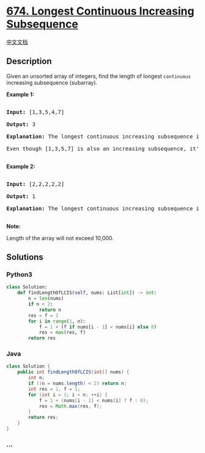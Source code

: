 # [674. Longest Continuous Increasing Subsequence](https://leetcode.com/problems/longest-continuous-increasing-subsequence)

[中文文档](/solution/0600-0699/0674.Longest%20Continuous%20Increasing%20Subsequence/README.md)

## Description

<p>

Given an unsorted array of integers, find the length of longest <code>continuous</code> increasing subsequence (subarray).

</p>

<p><b>Example 1:</b><br />

<pre>

<b>Input:</b> [1,3,5,4,7]

<b>Output:</b> 3

<b>Explanation:</b> The longest continuous increasing subsequence is [1,3,5], its length is 3. 

Even though [1,3,5,7] is also an increasing subsequence, it's not a continuous one where 5 and 7 are separated by 4. 

</pre>

</p>

<p><b>Example 2:</b><br />

<pre>

<b>Input:</b> [2,2,2,2,2]

<b>Output:</b> 1

<b>Explanation:</b> The longest continuous increasing subsequence is [2], its length is 1. 

</pre>

</p>

<p><b>Note:</b>

Length of the array will not exceed 10,000.

</p>

## Solutions

<!-- tabs:start -->

### **Python3**

```python
class Solution:
    def findLengthOfLCIS(self, nums: List[int]) -> int:
        n = len(nums)
        if n < 2:
            return n
        res = f = 1
        for i in range(1, n):
            f = 1 + (f if nums[i - 1] < nums[i] else 0)
            res = max(res, f)
        return res
```

### **Java**

```java
class Solution {
    public int findLengthOfLCIS(int[] nums) {
        int n;
        if ((n = nums.length) < 2) return n;
        int res = 1, f = 1;
        for (int i = 1; i < n; ++i) {
            f = 1 + (nums[i - 1] < nums[i] ? f : 0);
            res = Math.max(res, f);
        }
        return res;
    }
}
```

### **...**

```

```

<!-- tabs:end -->
